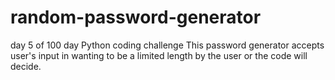 # random-password-generator
day 5 of 100 day Python coding challenge
This password generator accepts user's input in wanting to be a limited length by the user or the code will decide.
